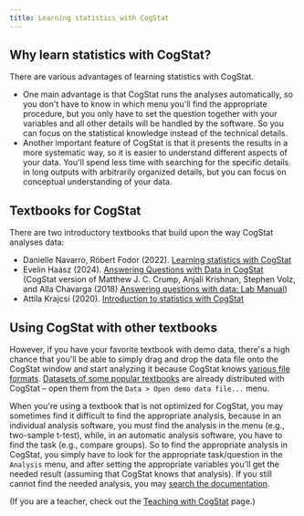 ```yaml
---
title: Learning statistics with CogStat
---
```

## Why learn statistics with CogStat?

There are various advantages of learning statistics with CogStat.

* One main advantage is that CogStat runs the analyses automatically, so you don't have to know in which menu you'll find the appropriate procedure, but you only have to set the question together with your variables and all other details will be handled by the software. So you can focus on the statistical knowledge instead of the technical details.
* Another important feature of CogStat is that it presents the results in a more systematic way, so it is easier to understand different aspects of your data. You'll spend less time with searching for the specific details in long outputs with arbitrarily organized details, but you can focus on conceptual understanding of your data.

## Textbooks for CogStat

There are two introductory textbooks that build upon the way CogStat analyses data:
* Danielle Navarro, Róbert Fodor (2022). [Learning statistics with CogStat](https://learningstatisticswithcogstat.com/)
* Evelin Haász (2024). [Answering Questions with Data in CogStat](https://docs.google.com/document/d/1kmTECvWqOl2DhcjxLh-TU7QcQbzTilbwNeJ_Uu6EcTU/edit?usp=sharing) (CogStat version of Matthew J. C. Crump, Anjali Krishnan, Stephen Volz, and Alla Chavarga (2018) [Answering questions with data: Lab Manual](https://www.crumplab.com/statisticsLab/index.html))
* Attila Krajcsi (2020). [Introduction to statistics with CogStat](https://edit.elte.hu/xmlui/handle/10831/49337)

## Using CogStat with other textbooks

However, if you have your favorite textbook with demo data, there's a high chance that you'll be able to simply drag and drop the data file onto the CogStat window and start analyzing it because CogStat knows [various file formats](Handling-data#available-file-formats). [Datasets of some popular textbooks](Demo-data) are already distributed with CogStat – open them from the `Data > Open demo data file...` menu.

When you're using a textbook that is not optimized for CogStat, you may sometimes find it difficult to find the appropriate analysis, because in an individual analysis software, you must find the analysis in the menu (e.g., two-sample t-test), while, in an automatic analysis software, you have to find the task (e.g., compare groups). So to find the appropriate analysis in CogStat, you simply have to look for the appropriate task/question in the `Analysis` menu, and after setting the appropriate variables you'll get the needed result (assuming that CogStat knows that analysis). If you still cannot find the needed analysis, you may [search the documentation](How-to-search-this-documentation%3F).

(If you are a teacher, check out the [Teaching with CogStat](Teaching-with-CogStat) page.)
